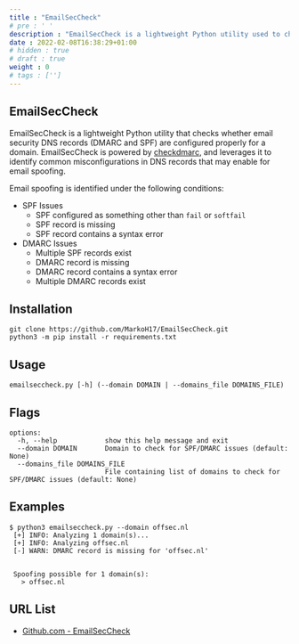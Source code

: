 ```yaml
---
title : "EmailSecCheck"
# pre : ' '
description : "EmailSecCheck is a lightweight Python utility used to check for common SPF/DMARC misconfigurations that may allow for email spoofing."
date : 2022-02-08T16:38:29+01:00
# hidden : true
# draft : true
weight : 0
# tags : ['']
---
```


## EmailSecCheck

EmailSecCheck is a lightweight Python utility that checks whether email security DNS records (DMARC and SPF) are configured properly for a domain. EmailSecCheck is powered by [checkdmarc](https://github.com/domainaware/checkdmarc), and leverages it to identify common misconfigurations in DNS records that may enable for email spoofing.

Email spoofing is identified under the following conditions:

* SPF Issues
  * SPF configured as something other than `fail` or `softfail`
  * SPF record is missing
  * SPF record contains a syntax error
* DMARC Issues
  * Multiple SPF records exist
  * DMARC record is missing
  * DMARC record contains a syntax error
  * Multiple DMARC records exist

## Installation

```plain
git clone https://github.com/MarkoH17/EmailSecCheck.git
python3 -m pip install -r requirements.txt
```

## Usage

```plain
emailseccheck.py [-h] (--domain DOMAIN | --domains_file DOMAINS_FILE)
```

## Flags

```plain
options:
  -h, --help            show this help message and exit
  --domain DOMAIN       Domain to check for SPF/DMARC issues (default: None)
  --domains_file DOMAINS_FILE
                        File containing list of domains to check for SPF/DMARC issues (default: None)
```

## Examples

```plain
$ python3 emailseccheck.py --domain offsec.nl
 [+] INFO: Analyzing 1 domain(s)...
 [+] INFO: Analyzing offsec.nl
 [-] WARN: DMARC record is missing for 'offsec.nl'
 

 Spoofing possible for 1 domain(s): 
   > offsec.nl
```

## URL List

- [Github.com - EmailSecCheck](https://github.com/MarkoH17/EmailSecCheck)
